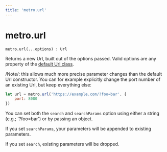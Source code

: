 ```yaml
---
title: 'metro.url'
---
```

# metro.url

```
metro.url(...options) : Url
```

Returns a new Url, built out of the options passed. Valid options are any property of the [default Url class](https://developer.mozilla.org/en-US/docs/Web/API/URL). 

/Note/: this allows much more precise parameter changes than the default Url constructor. You can for example explicitly change the port number of an existing Url, but keep everything else:

```javascript
let url = metro.url('https://example.com/?foo=bar', {
	port: 8080
})
```

You can set both the `search` and `searchParams` option using either a string (e.g.; '?foo=bar') or by passing an object. 

If you set `searchParams`, your parameters will be appended to existing parameters. 

If you set `search`, existing parameters will be dropped.
